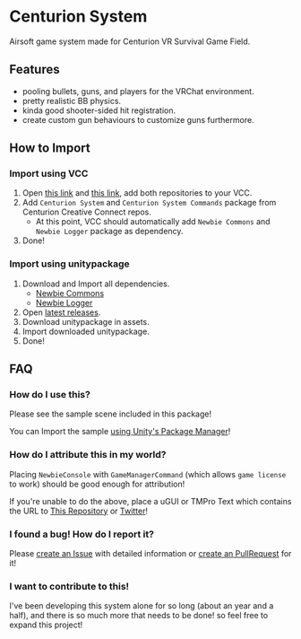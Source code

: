 ﻿# Centurion System

Airsoft game system made for Centurion VR Survival Game Field.

## Features

- pooling bullets, guns, and players for the VRChat environment.
- pretty realistic BB physics.
- kinda good shooter-sided hit registration.
- create custom gun behaviours to customize guns furthermore.

## How to Import

### Import using VCC
1. Open [this link](https://centurion-creative-connect.github.io/vpm-repos/) and [this link](https://derpynewbie.github.io/vpm-repos/), add both repositories to your VCC.
2. Add `Centurion System` and `Centurion System Commands` package from Centurion Creative Connect repos.
    - At this point, VCC should automatically add `Newbie Commons` and `Newbie Logger` package as dependency.
3. Done!

### Import using unitypackage
1. Download and Import all dependencies.
    - [Newbie Commons](https://github.com/DerpyNewbie/NewbieCommons/releases)
    - [Newbie Logger](https://github.com/DerpyNewbie/NewbieLogger/releases)
2. Open [latest releases](https://github.com/Centurion-Creative-Connect/System/releases/latest).
3. Download unitypackage in assets.
4. Import downloaded unitypackage.
5. Done!

## FAQ

### How do I use this?

Please see the sample scene included in this package!

You can Import the sample [using Unity's Package Manager](https://docs.unity3d.com/2019.4/Documentation/Manual/upm-ui.html)!

### How do I attribute this in my world?

Placing `NewbieConsole` with `GameManagerCommand` (which allows `game license` to work) should be good enough for
attribution!

If you're unable to do the above, place a uGUI or TMPro Text which contains the URL
to [This Repository](https://github.com/Centurion-Creative-Connect/System) or [Twitter](https://twitter.com/vrsgf_centurion)!

### I found a bug! How do I report it?

Please [create an Issue](https://github.com/Centurion-Creative-Connect/System/issues/new) with detailed information
or [create an PullRequest](https://github.com/Centurion-Creative-Connect/System/pulls) for it!

### I want to contribute to this!

I've been developing this system alone for so long (about an year and a half), and there is so much more that needs to
be done!
so feel free to expand this project!

